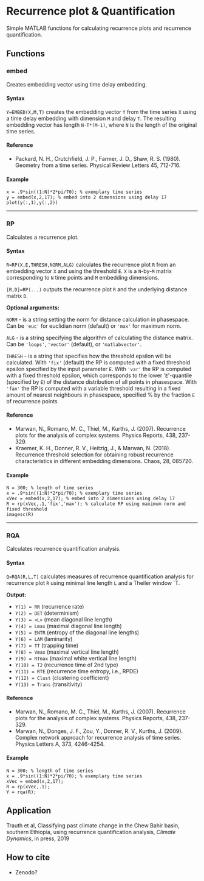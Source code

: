 # Recurrence plot & Quantification #

Simple MATLAB functions for calculating recurrence plots and recurrence quantification.


## Functions

### embed

Creates embedding vector using time delay embedding.

#### Syntax

`Y=EMBED(X,M,T)` creates the embedding vector `Y` from the time
series `X` using a time delay embedding with dimension `M` and
delay `T`. The resulting embedding vector has length `N-T*(M-1)`,
where `N` is the length of the original time series.

#### Reference

* Packard, N. H., Crutchfield, J. P., Farmer, J. D.,
  Shaw, R. S. (1980). Geometry from a time series.
  Physical Review Letters 45, 712-716.
          
#### Example         
```N = 300; % length of time series
x = .9*sin((1:N)*2*pi/70); % exemplary time series
y = embed(x,2,17); % embed into 2 dimensions using delay 17
plot(y(:,1),y(:,2))
```

--------------------------------------------------------------
### RP

Calculates a recurrence plot.


#### Syntax

`R=RP(X,E,THRESH,NORM,ALG)` calculates the recurrence plot `R`
from an embedding vector `X` and using the threshold `E`.
`X` is a `N`-by-`M` matrix corresponding to `N` time points
and `M` embedding dimensions.

`[R,D]=RP(...)` outputs the recurrence plot `R` and the
underlying distance matrix `D`.

**Optional arguments:**

`NORM` - is a string setting the norm for distance
                 calculation in phasespace. Can be `'euc'`
                 for euclidian norm (default) or `'max'`
                 for maximum norm.
                 
`ALG` - is a string specifying the algorithm of
                 calculating the distance matrix. Can be
                 `'loops'`, `'vector'` (default), or
                 `'matlabvector'`.

`THRESH` - is a string that specifies how the threshold
                 epsilon will be calculated. With `'fix'` (default)
                 the RP is computed with a fixed threshold
                 epsilon specified by the input parameter `E`.
                 With `'var'` the RP is computed with a fixed
                 threshold epsilon, which corresponds to the
                 lower '`E`'-quantile (specified by `E`) of the
                 distance distribution of all points in
                 phasespace. With `'fan'` the RP is computed with
                 a variable threshold resulting in a fixed amount
                 of nearest neighbours in phasespace, specified
%                by the fraction `E` of recurrence points

#### Reference
* Marwan, N., Romano, M. C., Thiel, M., Kurths, J. (2007).
  Recurrence plots for the analysis of complex systems.
  Physics Reports, 438, 237-329.
* Kraemer, K. H., Donner, R. V., Heitzig, J., & Marwan, N.
  (2018). Recurrence threshold selection for obtaining robust
  recurrence characteristics in different embedding dimensions.
  Chaos, 28, 085720.


#### Example
```
N = 300; % length of time series
x = .9*sin((1:N)*2*pi/70); % exemplary time series
xVec = embed(x,2,17); % embed into 2 dimensions using delay 17
R = rp(xVec,.1,'fix','max'); % calculate RP using maximum norm and fixed threshold
imagesc(R)
```      

--------------------------------------------------------------

### RQA

Calculates recurrence quantification analysis.

#### Syntax

`Q=RQA(R,L,T)` calculates measures of recurrence
quantification analysis for recurrence plot `R` using
minimal line length `L` and a Theiler window `T.

**Output:**

* `Y(1) = RR`     (recurrence rate)
* `Y(2) = DET`    (determinism)
* `Y(3) = <L>`    (mean diagonal line length)
* `Y(4) = Lmax`   (maximal diagonal line length)
* `Y(5) = ENTR`   (entropy of the diagonal line lengths)
* `Y(6) = LAM`    (laminarity)
* `Y(7) = TT`     (trapping time)
* `Y(8) = Vmax`   (maximal vertical line length)
* `Y(9) = RTmax` (maximal white vertical line length)
* `Y(10) = T2`     (recurrence time of 2nd type)
* `Y(11) = RTE`    (recurrence time entropy, i.e., RPDE)
* `Y(12) = Clust`  (clustering coefficient)
* `Y(13) = Trans`  (transitivity)

#### Reference
* Marwan, N., Romano, M. C., Thiel, M., Kurths, J. (2007).
  Recurrence plots for the analysis of complex systems.
  Physics Reports, 438, 237-329.
* Marwan, N., Donges, J. F., Zou, Y., Donner, R. V.,
  Kurths, J. (2009). Complex network approach for recurrence
  analysis of time series. Physics Letters A, 373, 4246-4254.

#### Example
```
N = 300; % length of time series
x = .9*sin((1:N)*2*pi/70); % exemplary time series
xVec = embed(x,2,17);
R = rp(xVec,.1);
Y = rqa(R);
```     

## Application

Trauth et al, Classifying past climate change in the Chew Bahir basin, southern Ethiopia, using recurrence quantification analysis, *Climate Dynamics*, in press, 2019
          
## How to cite

* Zenodo?
